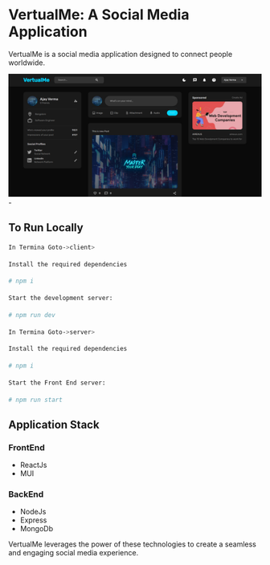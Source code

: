 # VertualMe: A Social Media Application

VertualMe is a social media application designed to connect people worldwide.

<img src="/assets/image.png" alt="Home Page" alt="VertulMe HomPage"/>
-

## To Run Locally

```bash
In Termina Goto->client>

Install the required dependencies

# npm i

Start the development server:

# npm run dev

In Termina Goto->server>

Install the required dependencies

# npm i

Start the Front End server:

# npm run start
```

## Application Stack

### FrontEnd

- ReactJs
- MUI

### BackEnd

- NodeJs
- Express
- MongoDb

VertualMe leverages the power of these technologies to create a seamless and engaging social media experience.
